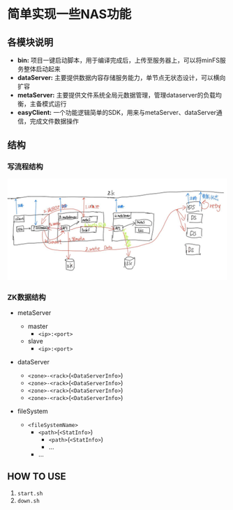 # 简单实现一些NAS功能
## 各模块说明

- **bin:** 项目一键启动脚本，用于编译完成后，上传至服务器上，可以将minFS服务整体启动起来
- **dataServer:** 主要提供数据内容存储服务能力，单节点无状态设计，可以横向扩容
- **metaServer:** 主要提供文件系统全局元数据管理，管理dataserver的负载均衡，主备模式运行
- **easyClient:** 一个功能逻辑简单的SDK，用来与metaServer、dataServer通信，完成文件数据操作



## 结构

### 写流程结构

![写流程](https://github.com/zwqgkd/picx-images-hosting/raw/master/kc/photo_2024-08-18_15-34-45.67xdzf0tx2.jpg)

### ZK数据结构

- metaServer
  - master
    - `<ip>:<port>`
  - slave
    - `<ip>:<port>`
- dataServer
  - `<zone>-<rack>`(`<DataServerInfo>`)
  - `<zone>-<rack>`(`<DataServerInfo>`)
  - `<zone>-<rack>`(`<DataServerInfo>`)
  - `<zone>-<rack>`(`<DataServerInfo>`)

- fileSystem
  - `<fileSystemName>`
    - `<path>`(`<StatInfo>`)
      - `<path>`(`<StatInfo>`)
      - ...
    - ...

## HOW TO USE

1. `start.sh`
2. `down.sh`